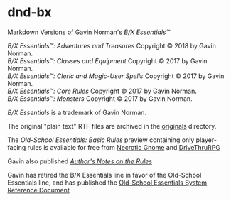 # dnd-bx

Markdown Versions of Gavin Norman's _B/X Essentials&trade;_

_B/X Essentials&trade;: Adventures and Treasures_ Copyright &copy; 2018 by Gavin Norman.  
_B/X Essentials&trade;: Classes and Equipment_ Copyright &copy; 2017 by Gavin Norman.  
_B/X Essentials&trade;: Cleric and Magic-User Spells_ Copyright &copy; 2017 by Gavin Norman.  
_B/X Essentials&trade;: Core Rules_ Copyright &copy; 2017 by Gavin Norman.  
_B/X Essentials&trade;: Monsters_ Copyright &copy; 2017 by Gavin Norman.

_B/X Essentials_ is a trademark of Gavin Norman.  

The original "plain text" RTF files are archived in the [originals](originals) directory.

The _Old-School Essentials: Basic Rules_ preview containing only player-facing rules is available for free from [Necrotic Gnome](https://necroticgnome.com/collections/free-downloads/products/old-school-essentials-basic-rules) and [DriveThruRPG](https://www.drivethrurpg.com/product/272802/OldSchool-Essentials-Basic-Rules)

Gavin also published [_Author's Notes on the Rules_](https://necroticgnome.com/collections/free-downloads/products/rules-archaeology)

Gavin has retired the B/X Essentials line in favor of the Old-School Essentials line, and has published the [Old-School Essentials System Reference Document](https://oldschoolessentials.necroticgnome.com/srd)
